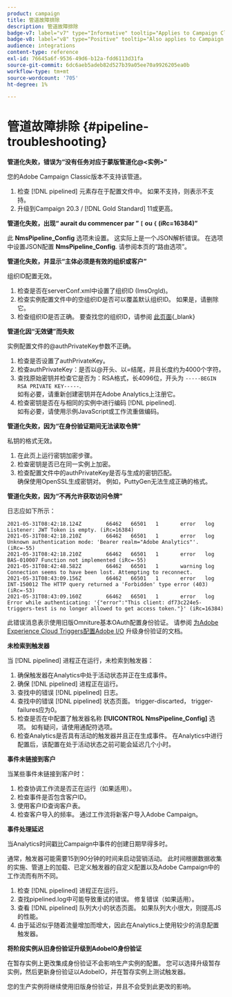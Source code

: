 ```yaml
---
product: campaign
title: 管道故障排除
description: 管道故障排除
badge-v7: label="v7" type="Informative" tooltip="Applies to Campaign Classic v7"
badge-v8: label="v8" type="Positive" tooltip="Also applies to Campaign v8"
audience: integrations
content-type: reference
exl-id: 76645a6f-9536-49d6-b12a-fdd6113d31fa
source-git-commit: 6dc6aeb5adeb82d527b39a05ee70a9926205ea0b
workflow-type: tm+mt
source-wordcount: '705'
ht-degree: 1%

---
```


# 管道故障排除 {#pipeline-troubleshooting}



**管道化失败，错误为“没有任务对应于蒙版管道化@&lt;实例>”**

您的Adobe Campaign Classic版本不支持该管道。

1. 检查 [!DNL pipelined] 元素存在于配置文件中。 如果不支持，则表示不支持。
1. 升级到Campaign 20.3 / [!DNL Gold Standard] 11或更高。

**管道化失败，出现“ aurait du commencer par ” `[` ou `{` (iRc=16384)”**

此 **NmsPipeline_Config** 选项未设置。 这实际上是一个JSON解析错误。
在选项中设置JSON配置 **NmsPipeline_Config**. 请参阅本页的“路由选项”。

**管道化失败，并显示“主体必须是有效的组织或客户”**

组织ID配置无效。

1. 检查是否在serverConf.xml中设置了组织ID (ImsOrgId)。
1. 检查实例配置文件中的空组织ID是否可以覆盖默认组织ID。 如果是，请删除它。
1. 检查组织ID是否正确。 要查找您的组织ID，请参阅 [此页面](https://experienceleague.adobe.com/docs/core-services/interface/administration/organizations.html?lang=zh-Hans){_blank}

**管道化因“无效键”而失败**

实例配置文件的@authPrivateKey参数不正确。

1. 检查是否设置了authPrivateKey。
1. 检查authPrivateKey：是否以@开头、以=结尾，并且长度约为4000个字符。
1. 查找原始密钥并检查它是否为：RSA格式，长4096位，开头为 `-----BEGIN RSA PRIVATE KEY-----`.
   <br> 如有必要，请重新创建密钥并在Adobe Analytics上注册它。
1. 检查密钥是否在与相同的实例中进行编码 [!DNL pipelined]. <br>如有必要，请使用示例JavaScript或工作流重做编码。

**管道化失败，因为“在身份验证期间无法读取令牌”**

私钥的格式无效。

1. 在此页上运行密钥加密步骤。
1. 检查密钥是否已在同一实例上加密。
1. 检查配置文件中的authPrivateKey是否与生成的密钥匹配。 <br>确保使用OpenSSL生成密钥对。 例如，PuttyGen无法生成正确的格式。

**管道化失败，因为“不再允许获取访问令牌”**

日志应如下所示：

```
2021-05-31T08:42:18.124Z        66462   66501   1       error   log     Listener: JWT Token is empty. (iRc=16384)
2021-05-31T08:42:18.210Z        66462   66501   1       error   log     Unknown authentication mode: 'Bearer realm="Adobe Analytics"'. (iRc=-55)
2021-05-31T08:42:18.210Z        66462   66501   1       error   log     BAS-010007 Function not implemented (iRc=-55)
2021-05-31T08:42:48.582Z        66462   66501   1       warning log     Connection seems to have been lost. Attempting to reconnect.
2021-05-31T08:43:09.156Z        66462   66501   1       error   log     INT-150012 The HTTP query returned a 'Forbidden' type error (403) (iRc=-53)
2021-05-31T08:43:09.160Z        66462   66501   1       error   log     Error while authenticating: '{"error":"This client: df73c224e5-triggers-test is no longer allowed to get access token."}' (iRc=16384)
```

此错误消息表示使用旧版Omniture基本OAuth配置身份验证。 请参阅 [为Adobe Experience Cloud Triggers配置Adobe I/O](../../integrations/using/configuring-adobe-io.md) 升级身份验证的文档。

**未检索到触发器**

当 [!DNL pipelined] 进程正在运行，未检索到触发器：

1. 确保触发器在Analytics中处于活动状态并正在生成事件。
1. 确保 [!DNL pipelined] 进程正在运行。
1. 查找中的错误 [!DNL pipelined] 日志。
1. 查找中的错误 [!DNL pipelined] 状态页面。 trigger-discarted， trigger-failures应为0。
1. 检查是否在中配置了触发器名称 **[!UICONTROL NmsPipeline_Config]** 选项。 如有疑问，请使用通配符选项。
1. 检查Analytics是否具有活动的触发器并且正在生成事件。 在Analytics中进行配置后，该配置在处于活动状态之前可能会延迟几个小时。

**事件未链接到客户**

当某些事件未链接到客户时：

1. 检查协调工作流是否正在运行（如果适用）。
1. 检查事件是否包含客户ID。
1. 使用客户ID查询客户表。
1. 检查客户导入的频率。 通过工作流将新客户导入Adobe Campaign。

**事件处理延迟**

当Analytics时间戳比Campaign中事件的创建日期早得多时。

通常，触发器可能需要15到90分钟的时间来启动营销活动。 此时间根据数据收集的实施、管道上的加载、已定义触发器的自定义配置以及Adobe Campaign中的工作流而有所不同。

1. 检查 [!DNL pipelined] 进程正在运行。
1. 查找pipelined.log中可能导致重试的错误。 修复错误（如果适用）。
1. 查看 [!DNL pipelined] 队列大小的状态页面。 如果队列大小很大，则提高JS的性能。
1. 由于延迟似乎随着流量增加而增大，因此在Analytics上使用较少的消息配置触发器。

**将阶段实例从旧身份验证升级到AdobeIO身份验证**

在暂存实例上更改集成身份验证不会影响生产实例的配置。 您可以选择升级暂存实例，然后更新身份验证以AdobeIO，并在暂存实例上测试触发器。

您的生产实例将继续使用旧版身份验证，并且不会受到此更改的影响。
